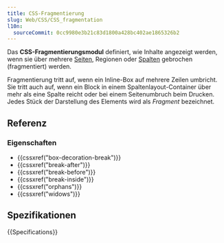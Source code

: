 ```yaml
---
title: CSS-Fragmentierung
slug: Web/CSS/CSS_fragmentation
l10n:
  sourceCommit: 0cc9980e3b21c83d1800a428bc402ae1865326b2
---
```


Das **CSS-Fragmentierungsmodul** definiert, wie Inhalte angezeigt werden, wenn sie über mehrere [Seiten](/de/docs/Web/CSS/CSS_paged_media), Regionen oder [Spalten](/de/docs/Web/CSS/CSS_multicol_layout) gebrochen (fragmentiert) werden.

Fragmentierung tritt auf, wenn ein Inline-Box auf mehrere Zeilen umbricht. Sie tritt auch auf, wenn ein Block in einem Spaltenlayout-Container über mehr als eine Spalte reicht oder bei einem Seitenumbruch beim Drucken. Jedes Stück der Darstellung des Elements wird als _Fragment_ bezeichnet.

## Referenz

### Eigenschaften

- {{cssxref("box-decoration-break")}}
- {{cssxref("break-after")}}
- {{cssxref("break-before")}}
- {{cssxref("break-inside")}}
- {{cssxref("orphans")}}
- {{cssxref("widows")}}

## Spezifikationen

{{Specifications}}
